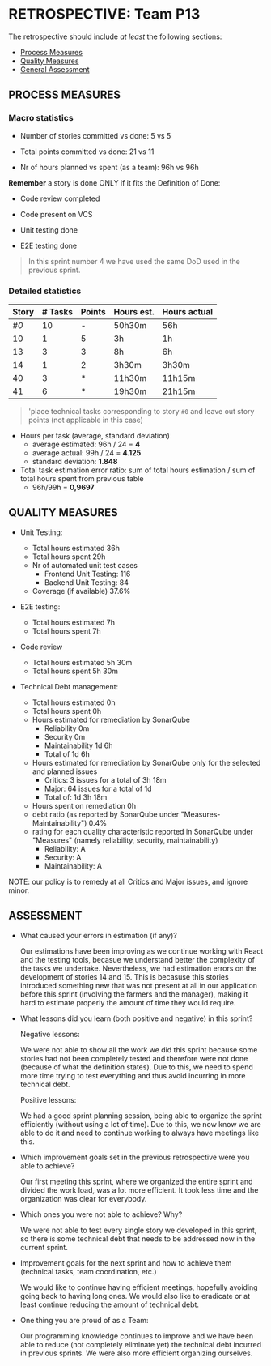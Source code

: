 RETROSPECTIVE: Team P13
=====================================

The retrospective should include _at least_ the following
sections:

- [Process Measures](#process-measures)
- [Quality Measures](#quality-measures)
- [General Assessment](#assessment)

## PROCESS MEASURES 

### Macro statistics

- Number of stories committed vs done: 5 vs 5 

- Total points committed vs done: 21 vs 11

- Nr of hours planned vs spent (as a team): 96h vs 96h


**Remember**  a story is done ONLY if it fits the Definition of Done:



- Code review completed

- Code present on VCS

- Unit testing done

- E2E testing done


> In this sprint number 4 we have used the same DoD used in the previous sprint.


### Detailed statistics
<!--- Here I put calcules in comments
hours estimated vs hours spent

STORY 0: TASKS DONE = E2E testing (7h vs 7h), Improving coverage - backend (5h30m vs 7h30m), SCRUM meeting (6h vs6h), Sprint retrospective (6h vs 6h), sprint planning (9h vs 9h), Farmer page readaptation (1h vs 1h), Rework on story 11 and main page(3h vs 4h), Docker (4h vs 4h30m),  Github issues (3h vs 2h30m), Improving coverage - frontend (6h vs 8h30m)

STORY 10: TASKS DONE: SPG-10:Frontend - Testing (3h vs 1h)

STORY 13: TASKS DONE: SPG-13: Frontend - testing (3h vs 3h), SPG-13: API - testing (2h vs 1h30m), SPG-13: Backend - testing (3h s 1h30m)

STORY 14: TASKS DONE: SPG-14: Frontend - testing (3h30m vs 3h30m)

STORY 40: TASKS DONE: Telegram notification - testing (2h vs 15m), Learning how to build a telegram bot in Node (3h30m vs 3h30m), Implementing the Telegram notification (6h vs 7h30m)

STORY 41: TASKS DONE: SPG-41:Frontend (4h30m vs 6h30m), SPG-41:Frontend - testing (2h30m vs 6h), SPG-41:Backend (4h30m vs 3h30m), SPG-41:Backend - testing (2h30m vs 1h), SPG-41:API (3h30m vs 3h), SPG-41:API - testing (2h vs 1h15m),


--->
| Story | # Tasks | Points | Hours est. | Hours actual |
| ----- | ------- | ------ | ---------- | ------------ |
| _#0_  |   10    |     -  |  50h30m    |     56h      | 
|    10 |     1   |     5  |      3h    |     1h       | <!--DONE-->
|    13 |     3   |     3  |      8h    |     6h       | <!--DONE-->
|    14 |     1   |     2  |   3h30m    |     3h30m    | <!--DONE-->
|    40 |     3   |     *  |  11h30m    |     11h15m   | <!--DONE-->
|    41 |     6   |     *  |  19h30m    |     21h15m   | <!--DONE-->


> 'place technical tasks corresponding to story `#0` and leave out story points (not applicable in this case)

- Hours per task (average, standard deviation)
  - average estimated: 96h / 24 =   **4**
  - average actual: 99h / 24 =   **4.125**
  - standard deviation: **1.848**
- Total task estimation error ratio: sum of total hours estimation / sum of total hours spent from previous table
  - 96h/99h = **0,9697**

  
## QUALITY MEASURES 

- Unit Testing:
  - Total hours estimated		36h
  - Total hours spent			29h
  - Nr of automated unit test cases 
    - Frontend Unit Testing: 116
    - Backend Unit Testing: 84
  - Coverage (if available)		37.6%
- E2E testing:
  - Total hours estimated		7h
  - Total hours spent			7h
- Code review 
  - Total hours estimated 		5h 30m
  - Total hours spent			5h 30m

- Technical Debt management:		
  - Total hours estimated 		0h
  - Total hours spent			0h
  - Hours estimated for remediation by SonarQube		
    - Reliability 0m 
    - Security 0m
    - Maintainability 1d 6h
    - Total of 1d 6h
  - Hours estimated for remediation by SonarQube only for the selected and planned issues
    - Critics: 3 issues for a total of 3h 18m
    - Major: 64 issues for a total of 1d
    - Total of: 1d 3h 18m
  - Hours spent on remediation 														0h
  - debt ratio (as reported by SonarQube under "Measures-Maintainability")									0.4%
  - rating for each quality characteristic reported in SonarQube under "Measures" (namely reliability, security, maintainability)	
    - Reliability: A
    - Security: A
    - Maintainability: A

NOTE: our policy is to remedy at all Critics and Major issues, and ignore minor.

## ASSESSMENT

- What caused your errors in estimation (if any)?

  Our estimations have been improving as we continue working with React and the testing tools, becasue we understand better the complexity of the tasks we undertake. Nevertheless, we had estimation errors on the development of stories 14 and 15. This is becasuse this stories introduced something new that was not present at all in our application before this sprint (involving the farmers and the manager), making it hard to estimate properly the amount of time they would require.

- What lessons did you learn (both positive and negative) in this sprint?

  Negative lessons:

  We were not able to show all the work we did this sprint because some stories had not been completely tested and therefore were not done (because of what the definition states). Due to this, we need to spend more time trying to test everything and thus avoid incurring in more technical debt.

  Positive lessons:

  We had a good sprint planning session, being able to organize the sprint efficiently (without using a lot of time). Due to this, we now know we are able to do it and need to continue working to always have meetings like this.

- Which improvement goals set in the previous retrospective were you able to achieve?

    Our first meeting this sprint, where we organized the entire sprint and divided the work load, was a lot more efficient. It took less time and the organization was clear for everybody.

- Which ones you were not able to achieve? Why?

    We were not able to test every single story we developed in this sprint, so there is some technical debt that needs to be addressed now in the current sprint.

- Improvement goals for the next sprint and how to achieve them (technical tasks, team coordination, etc.) 

  We would like to continue having efficient meetings, hopefully avoiding going back to having long ones. We would also like to eradicate or at least continue reducing the amount of technical debt.

- One thing you are proud of as a Team:

  Our programming knowledge continues to improve and we have been able to reduce (not completely eliminate yet) the technical debt incurred in previous sprints. We were also more efficient organizing ourselves.
